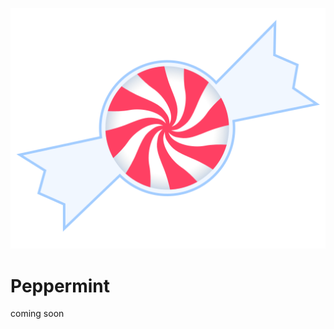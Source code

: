 <p align="center">
    <img src="https://raw.githubusercontent.com/michaeljwilliams/peppermint/master/peppermint.svg?sanitize=true" alt="Peppermint">
</p>

# Peppermint

coming soon
